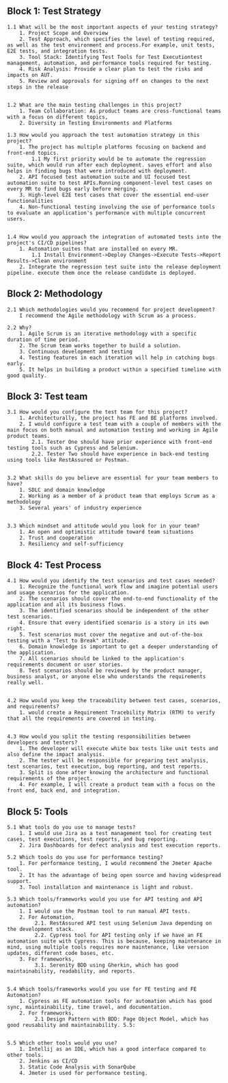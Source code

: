 
## Block 1: Test Strategy

    1.1 What will be the most important aspects of your testing strategy?
        1. Project Scope and Overview
        2. Test Approach, which specifies the level of testing required, as well as the test environment and process.For example, unit tests, E2E tests, and integration tests.
        3. Tool Stack: Identifying Test Tools for Test Executiontest management, automation, and performance tools required for testing.
        4. Risk Analysis: Provide a clear plan to test the risks and impacts on AUT.
        5. Review and approvals for signing off on changes to the next steps in the release


    1.2 What are the main testing challenges in this project?
        1. Team Collaboration: As product teams are cross-functional teams with a focus on different topics,
        2. Diversity in Testing Environments and Platforms

    1.3 How would you approach the test automation strategy in this project?
        1. The project has multiple platforms focusing on backend and front-end topics.
            1.1 My first priority would be to automate the regression suite, which would run after each deployment. saves effort and also helps in finding bugs that were introduced with deployment.
        2. API focused test automation suite and UI focused test automation suite to test APIs.Running component-level test cases on every MR to find bugs early before merging.
        3. High-level E2E test cases that cover the essential end-user functionalities
        4. Non-functional testing involving the use of performance tools to evaluate an application's performance with multiple concurrent users.


    1.4 How would you approach the integration of automated tests into the project's CI/CD pipelines?
        1. Automation suites that are installed on every MR.
            1.1 Install Environment->Deploy Changes->Execute Tests->Report Results->Clean environment
        2. Integrate the regression test suite into the release deployment pipeline. execute them once the release candidate is deployed.


## Block 2: Methodology

    2.1 Which methodologies would you recommend for project development?
        I recommend the Agile methodology with Scrum as a process.
    
    2.2 Why?
        1. Agile Scrum is an iterative methodology with a specific duration of time period. 
        2. The Scrum team works together to build a solution. 
        3. Continuous development and testing
        4. Testing features in each iteration will help in catching bugs early.
        5. It helps in building a product within a specified timeline with good quality.

## Block 3: Test team

    3.1 How would you configure the test team for this project?
        1. Architecturally, the project has FE and BE platforms involved.
        2. I would configure a test team with a couple of members with the main focus on both manual and automation testing and working in Agile product teams.
            2.1. Tester One should have prior experience with front-end testing tools such as Cypress and Selenium.
            2.2. Tester Two should have experience in back-end testing using tools like RestAssured or Postman.


    3.2 What skills do you believe are essential for your team members to have?
        1. SDLC and domain knowledge
        2. Working as a member of a product team that employs Scrum as a methodology
        3. Several years' of industry experience


    3.3 Which mindset and attitude would you look for in your team?
        1. An open and optimistic attitude toward team situations
        2. Trust and cooperation
        3. Resiliency and self-sufficiency

## Block 4: Test Process
    4.1 How would you identify the test scenarios and test cases needed?
        1. Recognize the functional work flow and imagine potential users and usage scenarios for the application.
        2. The scenarios should cover the end-to-end functionality of the application and all its business flows.
        3. The identified scenarios should be independent of the other test scenarios.
        4. Ensure that every identified scenario is a story in its own right.
        5. Test scenarios must cover the negative and out-of-the-box testing with a "Test to Break" attitude.
        6. Domain knowledge is important to get a deeper understanding of the application.
        7. All scenarios should be linked to the application's requirements document or user stories.
        8. Test scenarios should be reviewed by the product manager, business analyst, or anyone else who understands the requirements really well.


    4.2 How would you keep the traceability between test cases, scenarios, and requirements?
        1. would create a Requirement Tracebility Matrix (RTM) to verify that all the requirements are covered in testing.


    4.3 How would you split the testing responsibilities between developers and testers?
        1. The developer will execute white box tests like unit tests and also define the impact analysis.
        2. The tester will be responsible for preparing test analysis, test scenarios, test execution, bug reporting, and test reports.
        3. Split is done after knowing the architecture and functional requirements of the project.
        4. For example, I will create a product team with a focus on the front end, back end, and integration.

 ## Block 5: Tools
    5.1 What tools do you use to manage tests?
        1. I would use Jira as a test management tool for creating test cases, test executions, test reports, and bug reporting.
        2. Jira Dashboards for defect analysis and test execution reports.
    
    5.2 Which tools do you use for performance testing?
        1. For performance testing, I would recommend the Jmeter Apache tool.
        2. It has the advantage of being open source and having widespread support.
        3. Tool installation and maintenance is light and robust. 
    
    5.3 Which tools/frameworks would you use for API testing and API automation?
        1. I would use the Postman tool to run manual API tests.
        2. For Automation,
             2.1. RestAssured API test using Selenium Java depending on the development stack.
             2.2. Cypress tool for API testing only if we have an FE automation suite with Cypress. This is because, keeping maintenance in mind, using multiple tools requires more maintenance, like version updates, different code bases, etc.
        3. For frameworks,
             3.1. Serenity BDD using Gherkin, which has good maintainability, readability, and reports.


    5.4 Which tools/frameworks would you use for FE testing and FE Automation?
        1. Cypress as FE automation tools for automation which has good sync, maintainability, time travel, and documentation.
        2. For frameworks,
             2.1 Design Pattern with BDD: Page Object Model, which has good reusability and maintainability. 5.5:


    5.5 Which other tools would you use?
        1. Intellij as an IDE, which has a good interface compared to other tools.
        2. Jenkins as CI/CD
        3. Static Code Analysis with SonarQube
        4. Jmeter is used for performance testing.